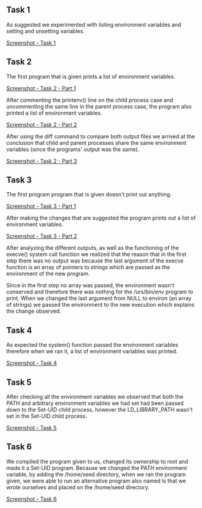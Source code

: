 ## Task 1

As suggested we experimented with listing environment variables and setting and unsetting variables.

[Screenshot - Task 1](/screenshots/logbook4-task1.png)

## Task 2

The first program that is given prints a list of environment variables.

[Screenshot - Task 2 - Part 1](/screenshots/logbook4-task2-1.png)

After commenting the printenv() line on the child process case and uncommenting the same line in the parent process case, the program also printed a list of environment variables.

[Screenshot - Task 2 - Part 2](/screenshots/logbook4-task2-2.png)

After using the diff command to compare both output files we arrived at the conclusion that child and parent processes share the same environment variables (since the programs' output was the same).

[Screenshot - Task 2 - Part 3](/screenshots/logbook4-task2-3.png)

## Task 3

The first program program that is given doesn't print out anything.

[Screenshot - Task 3 - Part 1](/screenshots/logbook4-task3-1.png)

After making the changes that are suggested the program prints out a list of environment variables.

[Screenshot - Task 3 - Part 2](/screenshots/logbook4-task3-2.png)

After analyzing the different outputs, as well as the functioning of the execve() system call function we realized that the reason that in the first step there was no output was because the last argument of the execve function is an array of pointers to strings which are passed as the environment of the new program.

Since in the first step no array was passed, the environment wasn't conserved and therefore there was nothing for the /urs/bin/env program to print. When we changed the last argument from NULL to environ (an array of strings) we passed the environment to the new execution which explains the change observed.

## Task 4

As expected the system() function passed the environment variables therefore when we ran it, a list of environment variables was printed.

[Screenshot - Task 4](/screenshots/logbook4-task4.png)

## Task 5

After checking all the environment variables we observed that both the PATH and arbitrary environment variables we had set had been passed down to the Set-UID child process, however the LD_LIBRARY_PATH wasn't set in the Set-UID child process.

[Screenshot - Task 5](/screenshots/logbook4-task5.png)

## Task 6

We compiled the program given to us, changed its ownership to root and made it a Set-UID program. Because we changed the PATH environment variable, by adding the /home/seed directory, when we ran the program given, we were able to run an alternative program also named ls that we wrote ourselves and placed on the /home/seed directory.

[Screenshot - Task 6](/screenshots/logbook4-task6.png)
